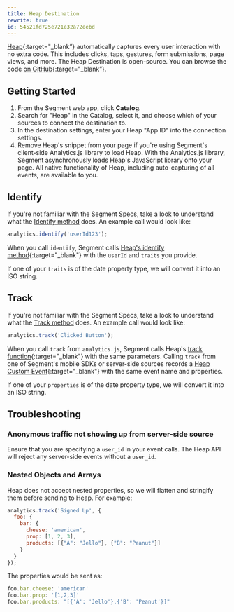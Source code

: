 ```yaml
---
title: Heap Destination
rewrite: true
id: 54521fd725e721e32a72eebd
---
```

[Heap](https://heapanalytics.com/?utm_source=segmentio&utm_medium=docs&utm_campaign=partners){:target="_blank”} automatically captures every user interaction with no extra code. This includes clicks, taps, gestures, form submissions, page views, and more. The Heap Destination is open-source. You can browse the code [on GitHub](https://github.com/segment-integrations/analytics.js-integration-heap){:target="_blank”}.

## Getting Started



1. From the Segment web app, click **Catalog**.
2. Search for "Heap" in the Catalog, select it, and choose which of your sources to connect the destination to.
3. In the destination settings, enter your Heap "App ID" into the connection settings.
4. Remove Heap's snippet from your page if you're using Segment's client-side Analytics.js library to load Heap. With the Analytics.js library, Segment asynchronously loads Heap's JavaScript library onto your page. All native functionality of Heap, including auto-capturing of all events, are available to you.  

## Identify

If you're not familiar with the Segment Specs, take a look to understand what the [Identify method](/docs/connections/spec/identify/) does. An example call would look like:

```javascript
analytics.identify('userId123');
```

When you call `identify`, Segment calls [Heap's identify method](https://developers.heap.io/docs/using-identify){:target="_blank"} with the `userId` and `traits` you provide.

If one of your `traits` is of the date property type, we will convert it into an ISO string.

## Track

If you're not familiar with the Segment Specs, take a look to understand what the [Track method](/docs/connections/spec/track/) does. An example call would look like:

```javascript
analytics.track('Clicked Button');
```

When you call `track` from `analytics.js`, Segment calls Heap's [track function](https://developers.heap.io/reference/track){:target="_blank"} with the same parameters. Calling `track` from one of Segment's mobile SDKs or server-side sources records a [Heap Custom Event](https://docs.heapanalytics.com/reference#track-1){:target="_blank"} with the same event name and properties.

If one of your `properties` is of the date property type, we will convert it into an ISO string.

## Troubleshooting

### Anonymous traffic not showing up from server-side source
Ensure that you are specifying a `user_id` in your event calls. The Heap API will reject any server-side events without a `user_id`.

### Nested Objects and Arrays
Heap does not accept nested properties, so we will flatten and stringify them before sending to Heap. For example:

 ```javascript
 analytics.track('Signed Up', {
   foo: {
     bar: {
       cheese: 'american',
       prop: [1, 2, 3],
       products: [{"A": "Jello"}, {"B": "Peanut"}]
     }
   }
 });
 ```

The properties would be sent as:

```javascript
foo.bar.cheese: 'american'
foo.bar.prop: '[1,2,3]'
foo.bar.products: "[{'A': 'Jello'},{'B': 'Peanut'}]"
```
